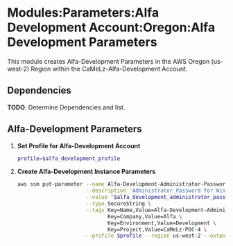 # Modules:Parameters:Alfa Development Account:Oregon:Alfa Development Parameters

This module creates Alfa-Development Parameters in the AWS Oregon (us-west-2) Region within the
CaMeLz-Alfa-Development Account.

## Dependencies

**TODO**: Determine Dependencies and list.

## Alfa-Development Parameters

1. **Set Profile for Alfa-Development Account**

    ```bash
    profile=$alfa_development_profile
    ```

1. **Create Alfa-Development Instance Parameters**

    ```bash
    aws ssm put-parameter --name Alfa-Development-Administrator-Password \
                          --description 'Administrator Password for Windows Instances' \
                          --value "$alfa_development_administrator_password" \
                          --type SecureString \
                          --tags Key=Name,Value=Alfa-Development-Administrator-Password \
                                 Key=Company,Value=Alfa \
                                 Key=Environment,Value=Development \
                                 Key=Project,Value=CaMeLz-POC-4 \
                          --profile $profile --region us-west-2 --output text
    ```
